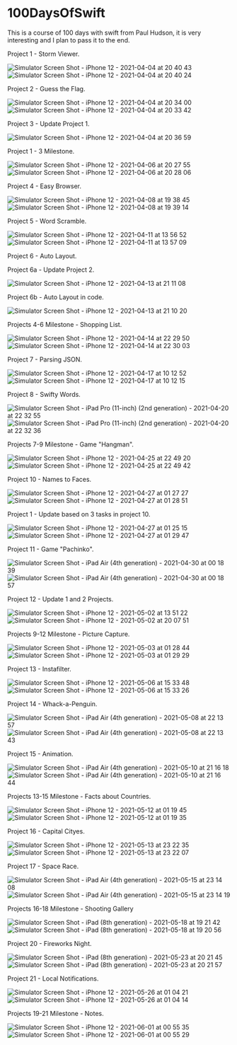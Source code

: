 # 100DaysOfSwift

This is a course of 100 days with swift from Paul Hudson, it is very interesting and I plan to pass it to the end.

Project 1 - Storm Viewer.

![Simulator Screen Shot - iPhone 12 - 2021-04-04 at 20 40 43](https://user-images.githubusercontent.com/76879483/113517018-2abb3400-9586-11eb-9206-a589e7aa3d13.png) ![Simulator Screen Shot - iPhone 12 - 2021-04-04 at 20 40 24](https://user-images.githubusercontent.com/76879483/113517019-2bec6100-9586-11eb-8e4c-adb66d2a0887.png)


Project 2 - Guess the Flag.

![Simulator Screen Shot - iPhone 12 - 2021-04-04 at 20 34 00](https://user-images.githubusercontent.com/76879483/113516839-2e9a8680-9585-11eb-8845-18099fe846c5.png) ![Simulator Screen Shot - iPhone 12 - 2021-04-04 at 20 33 42](https://user-images.githubusercontent.com/76879483/113516841-2f331d00-9585-11eb-8e1a-fab270651bad.png)


Project 3 - Update Project 1.

![Simulator Screen Shot - iPhone 12 - 2021-04-04 at 20 36 59](https://user-images.githubusercontent.com/76879483/113516905-9355e100-9585-11eb-88a2-f518a618e02f.png)


Project 1 - 3 Milestone.

![Simulator Screen Shot - iPhone 12 - 2021-04-06 at 20 27 55](https://user-images.githubusercontent.com/76879483/113755865-76521700-9719-11eb-8d2d-3358e9436b45.png) ![Simulator Screen Shot - iPhone 12 - 2021-04-06 at 20 28 06](https://user-images.githubusercontent.com/76879483/113755910-810cac00-9719-11eb-9907-c713d92ad1ae.png)


Project 4 - Easy Browser.

![Simulator Screen Shot - iPhone 12 - 2021-04-08 at 19 38 45](https://user-images.githubusercontent.com/76879483/114064840-b09af000-98a2-11eb-9ac6-159c7f0515aa.png) ![Simulator Screen Shot - iPhone 12 - 2021-04-08 at 19 39 14](https://user-images.githubusercontent.com/76879483/114064865-b55fa400-98a2-11eb-87eb-e08a53547fdc.png)


Project 5 - Word Scramble.

![Simulator Screen Shot - iPhone 12 - 2021-04-11 at 13 56 52](https://user-images.githubusercontent.com/76879483/114302079-1c15d500-9ad0-11eb-9727-b82ac6ed93ee.png) ![Simulator Screen Shot - iPhone 12 - 2021-04-11 at 13 57 09](https://user-images.githubusercontent.com/76879483/114302080-1cae6b80-9ad0-11eb-89ce-338ffb23da45.png)


Project 6 - Auto Layout.

Project 6a - Update Project 2.

![Simulator Screen Shot - iPhone 12 - 2021-04-13 at 21 11 08](https://user-images.githubusercontent.com/76879483/114603165-15d65300-9ca0-11eb-9b66-dc862e8b2477.png)

Project 6b - Auto Layout in code.

![Simulator Screen Shot - iPhone 12 - 2021-04-13 at 21 10 20](https://user-images.githubusercontent.com/76879483/114603420-5df57580-9ca0-11eb-880a-da464c8fbc7a.png)


Projects 4-6 Milestone - Shopping List.

![Simulator Screen Shot - iPhone 12 - 2021-04-14 at 22 29 50](https://user-images.githubusercontent.com/76879483/114769368-c876e600-9d72-11eb-8972-01c18d6f4d53.png) ![Simulator Screen Shot - iPhone 12 - 2021-04-14 at 22 30 03](https://user-images.githubusercontent.com/76879483/114769371-c9a81300-9d72-11eb-9458-c4a5f4dcc9e5.png)


Project 7 - Parsing JSON.

![Simulator Screen Shot - iPhone 12 - 2021-04-17 at 10 12 52](https://user-images.githubusercontent.com/76879483/115105129-95e10f00-9f65-11eb-93ee-f7a21de1a296.png) ![Simulator Screen Shot - iPhone 12 - 2021-04-17 at 10 12 15](https://user-images.githubusercontent.com/76879483/115105132-97aad280-9f65-11eb-9d9c-73c376db72ca.png)


Project 8 - Swifty Words.

![Simulator Screen Shot - iPad Pro (11-inch) (2nd generation) - 2021-04-20 at 22 32 55](https://user-images.githubusercontent.com/76879483/115454683-bb9e3a80-a229-11eb-9040-5468fae2ca21.png) ![Simulator Screen Shot - iPad Pro (11-inch) (2nd generation) - 2021-04-20 at 22 32 36](https://user-images.githubusercontent.com/76879483/115454686-bc36d100-a229-11eb-9c39-117af61782ec.png)


Projects 7-9 Milestone - Game "Hangman".

![Simulator Screen Shot - iPhone 12 - 2021-04-25 at 22 49 20](https://user-images.githubusercontent.com/76879483/116007756-f8977200-a619-11eb-9160-cdf58c3cca4b.png) ![Simulator Screen Shot - iPhone 12 - 2021-04-25 at 22 49 42](https://user-images.githubusercontent.com/76879483/116007757-f9c89f00-a619-11eb-852f-1b93ec1056a8.png)


Project 10 - Names to Faces.

![Simulator Screen Shot - iPhone 12 - 2021-04-27 at 01 27 27](https://user-images.githubusercontent.com/76879483/116160595-040e9a00-a6fb-11eb-9a6f-deb962837b4c.png) ![Simulator Screen Shot - iPhone 12 - 2021-04-27 at 01 28 51](https://user-images.githubusercontent.com/76879483/116160597-04a73080-a6fb-11eb-92b0-f93721d7fe76.png)


Project 1 - Update based on 3 tasks in project 10.

![Simulator Screen Shot - iPhone 12 - 2021-04-27 at 01 25 15](https://user-images.githubusercontent.com/76879483/116160844-6ebfd580-a6fb-11eb-800f-a7086e8c3241.png) ![Simulator Screen Shot - iPhone 12 - 2021-04-27 at 01 29 47](https://user-images.githubusercontent.com/76879483/116160848-6f586c00-a6fb-11eb-92e1-a9e3943b34ec.png)


Project 11 - Game "Pachinko".

![Simulator Screen Shot - iPad Air (4th generation) - 2021-04-30 at 00 18 39](https://user-images.githubusercontent.com/76879483/116619922-cb183480-a949-11eb-9aab-2bdb40824368.png) ![Simulator Screen Shot - iPad Air (4th generation) - 2021-04-30 at 00 18 57](https://user-images.githubusercontent.com/76879483/116619928-cd7a8e80-a949-11eb-80b1-3404337898fe.png)


Project 12 - Update 1 and 2 Projects.

![Simulator Screen Shot - iPhone 12 - 2021-05-02 at 13 51 22](https://user-images.githubusercontent.com/76879483/116823303-5aad2580-ab8c-11eb-95c8-557f14873ca1.png) ![Simulator Screen Shot - iPhone 12 - 2021-05-02 at 20 07 51](https://user-images.githubusercontent.com/76879483/116823304-5bde5280-ab8c-11eb-8a24-bb966517a43c.png)


Projects 9-12 Milestone - Picture Capture.

![Simulator Screen Shot - iPhone 12 - 2021-05-03 at 01 28 44](https://user-images.githubusercontent.com/76879483/116830251-99090b80-abb1-11eb-976d-138152a574d9.png) ![Simulator Screen Shot - iPhone 12 - 2021-05-03 at 01 29 29](https://user-images.githubusercontent.com/76879483/116830253-9a3a3880-abb1-11eb-838a-4fdd2c5353f3.png)


Project 13 - Instafilter.

![Simulator Screen Shot - iPhone 12 - 2021-05-06 at 15 33 48](https://user-images.githubusercontent.com/76879483/117331012-fb5a5880-ae9e-11eb-8178-92f3dcd29c79.png) ![Simulator Screen Shot - iPhone 12 - 2021-05-06 at 15 33 26](https://user-images.githubusercontent.com/76879483/117331021-fd241c00-ae9e-11eb-8c4c-6ceb5688d03e.png)


Project 14 - Whack-a-Penguin.

![Simulator Screen Shot - iPad Air (4th generation) - 2021-05-08 at 22 13 57](https://user-images.githubusercontent.com/76879483/117550785-d0ad0300-b04a-11eb-9583-4997f0557239.png) ![Simulator Screen Shot - iPad Air (4th generation) - 2021-05-08 at 22 13 43](https://user-images.githubusercontent.com/76879483/117550786-d276c680-b04a-11eb-9ebd-3583d823ecb8.png)


Project 15 - Animation.

![Simulator Screen Shot - iPad Air (4th generation) - 2021-05-10 at 21 16 18](https://user-images.githubusercontent.com/76879483/117705760-1f86a400-b1d5-11eb-85d0-f6c8c891a398.png) ![Simulator Screen Shot - iPad Air (4th generation) - 2021-05-10 at 21 16 44](https://user-images.githubusercontent.com/76879483/117705763-20b7d100-b1d5-11eb-9af4-372429eddee8.png)


Projects 13-15 Milestone - Facts about Countries.

![Simulator Screen Shot - iPhone 12 - 2021-05-12 at 01 19 45](https://user-images.githubusercontent.com/76879483/117993362-57fabf00-b348-11eb-858c-c00736c750e0.png) ![Simulator Screen Shot - iPhone 12 - 2021-05-12 at 01 19 35](https://user-images.githubusercontent.com/76879483/117993369-58935580-b348-11eb-9916-2f61b46901ad.png)


Project 16 - Capital Cityes.

![Simulator Screen Shot - iPhone 12 - 2021-05-13 at 23 22 35](https://user-images.githubusercontent.com/76879483/118184188-b6589800-b443-11eb-9e53-ae9077a89f75.png) ![Simulator Screen Shot - iPhone 12 - 2021-05-13 at 23 22 07](https://user-images.githubusercontent.com/76879483/118184192-b8225b80-b443-11eb-8af3-9d9dcdc84063.png)


Project 17 - Space Race.

![Simulator Screen Shot - iPad Air (4th generation) - 2021-05-15 at 23 14 08](https://user-images.githubusercontent.com/76879483/118376899-6577a980-b5d3-11eb-8798-70180a937c10.png) ![Simulator Screen Shot - iPad Air (4th generation) - 2021-05-15 at 23 14 19](https://user-images.githubusercontent.com/76879483/118376901-66a8d680-b5d3-11eb-9663-8755b955451d.png)


Projects 16-18 Milestone - Shooting Gallery

![Simulator Screen Shot - iPad (8th generation) - 2021-05-18 at 19 21 42](https://user-images.githubusercontent.com/76879483/118689176-6563ed80-b80f-11eb-87c8-f0cdc25a76e2.png) ![Simulator Screen Shot - iPad (8th generation) - 2021-05-18 at 19 20 56](https://user-images.githubusercontent.com/76879483/118689185-66951a80-b80f-11eb-8619-620c094adbe6.png)


Project 20 - Fireworks Night.

![Simulator Screen Shot - iPad (8th generation) - 2021-05-23 at 20 21 45](https://user-images.githubusercontent.com/76879483/119270324-d2f38d80-bc04-11eb-8199-1a7fbce6e022.png) ![Simulator Screen Shot - iPad (8th generation) - 2021-05-23 at 20 21 57](https://user-images.githubusercontent.com/76879483/119270325-d4bd5100-bc04-11eb-813e-23372a3203ea.png)


Project 21 - Local Notifications.

![Simulator Screen Shot - iPhone 12 - 2021-05-26 at 01 04 21](https://user-images.githubusercontent.com/76879483/119574637-7340e200-bdbe-11eb-87ab-b7c20d844dc3.png) ![Simulator Screen Shot - iPhone 12 - 2021-05-26 at 01 04 14](https://user-images.githubusercontent.com/76879483/119574644-74720f00-bdbe-11eb-8fba-fb170bac1714.png)



Projects 19-21 Milestone - Notes.

![Simulator Screen Shot - iPhone 12 - 2021-06-01 at 00 55 35](https://user-images.githubusercontent.com/76879483/120245003-877c5780-c274-11eb-88c9-a8b684253dcc.png) ![Simulator Screen Shot - iPhone 12 - 2021-06-01 at 00 55 29](https://user-images.githubusercontent.com/76879483/120245006-88ad8480-c274-11eb-9456-e581dd2a78c0.png)



